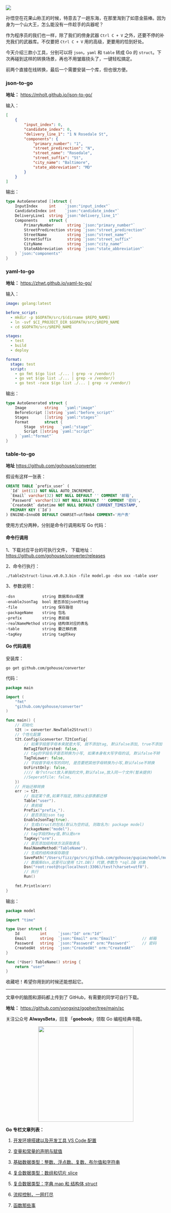 ![](https://github.com/yongxinz/gopher/blob/main/blog/pic/01-%E5%AE%9E%E7%94%A8%E5%B7%A5%E5%85%B7.png)

孙悟空在花果山称王的时候，特意去了一趟东海，在那里淘到了如意金箍棒。因为身为一个山大王，怎么能没有一件趁手的兵器呢？

作为程序员的我们也一样，除了我们的傍身武器 `Ctrl C + V` 之外，还要不停的补充我们的武器库。不仅要把 `Ctrl C + V` 用的高级，更要用的恰到好处。

今天介绍三款小工具，分别可以将 `json`，`yaml` 和 `table` 转成 Go 的 `struct`。下次再碰到这样的转换场景，再也不用皱眉挠头了，一键轻松搞定。

前两个直接在线转换，最后一个需要安装一个库，但也很方便。

### json-to-go

**地址：** https://mholt.github.io/json-to-go/

输入：

```json
[
	{
		"input_index": 0,
		"candidate_index": 0,
		"delivery_line_1": "1 N Rosedale St",
		"components": {
			"primary_number": "1",
			"street_predirection": "N",
			"street_name": "Rosedale",
			"street_suffix": "St",
			"city_name": "Baltimore",
			"state_abbreviation": "MD"
		}
	}
]
```

输出：

```go
type AutoGenerated []struct {
	InputIndex     int    `json:"input_index"`
	CandidateIndex int    `json:"candidate_index"`
	DeliveryLine1  string `json:"delivery_line_1"`
	Components     struct {
		PrimaryNumber      string `json:"primary_number"`
		StreetPredirection string `json:"street_predirection"`
		StreetName         string `json:"street_name"`
		StreetSuffix       string `json:"street_suffix"`
		CityName           string `json:"city_name"`
		StateAbbreviation  string `json:"state_abbreviation"`
	} `json:"components"`
}
```

### yaml-to-go

**地址：** https://zhwt.github.io/yaml-to-go/

输入：

```yaml
image: golang:latest

before_script:
  - mkdir -p $GOPATH/src/$(dirname $REPO_NAME)
  - ln -svf $CI_PROJECT_DIR $GOPATH/src/$REPO_NAME
  - cd $GOPATH/src/$REPO_NAME

stages:
  - test
  - build
  - deploy

format:
  stage: test
  script:
    - go fmt $(go list ./... | grep -v /vendor/)
    - go vet $(go list ./... | grep -v /vendor/)
    - go test -race $(go list ./... | grep -v /vendor/)
```

输出：

```go
type AutoGenerated struct {
	Image        string   `yaml:"image"`
	BeforeScript []string `yaml:"before_script"`
	Stages       []string `yaml:"stages"`
	Format       struct {
		Stage  string   `yaml:"stage"`
		Script []string `yaml:"script"`
	} `yaml:"format"`
}
```

### table-to-go

**地址** https://github.com/gohouse/converter

假设有这样一张表：

```sql
CREATE TABLE `prefix_user` (
  `Id` int(11) NOT NULL AUTO_INCREMENT,
  `Email` varchar(32) NOT NULL DEFAULT '' COMMENT '邮箱',
  `Password` varchar(32) NOT NULL DEFAULT '' COMMENT '密码',
  `CreatedAt` datetime NOT NULL DEFAULT CURRENT_TIMESTAMP,
  PRIMARY KEY (`Id`)
) ENGINE=InnoDB DEFAULT CHARSET=utf8mb4 COMMENT='用户表'
```

使用方式分两种，分别是命令行调用和写 Go 代码：

#### 命令行调用

1、下载对应平台的可执行文件， 下载地址：https://github.com/gohouse/converter/releases

2、命令行执行：

```
./table2struct-linux.v0.0.3.bin -file model.go -dsn xxx -table user
```

3、参数说明：

```
-dsn            string 数据库dsn配置
-enableJsonTag  bool 是否添加json的tag
-file           string 保存路径
-packageName    string 包名
-prefix         string 表前缀
-realNameMethod string 结构体对应的表名
-table          string 要迁移的表
-tagKey         string tag的key
```

#### Go 代码调用

安装库：

```
go get github.com/gohouse/converter
```

代码：

```go
package main

import (
	"fmt"
	"github.com/gohouse/converter"
)

func main() {
	// 初始化
	t2t := converter.NewTable2Struct()
	// 个性化配置
	t2t.Config(&converter.T2tConfig{
		// 如果字段首字母本来就是大写, 就不添加tag, 默认false添加, true不添加
		RmTagIfUcFirsted: false,
		// tag的字段名字是否转换为小写, 如果本身有大写字母的话, 默认false不转
		TagToLower: false,
		// 字段首字母大写的同时, 是否要把其他字母转换为小写,默认false不转换
		UcFirstOnly: false,
		//// 每个struct放入单独的文件,默认false,放入同一个文件(暂未提供)
		//SeperatFile: false,
	})
	// 开始迁移转换
	err := t2t.
		// 指定某个表,如果不指定,则默认全部表都迁移
		Table("user").
		// 表前缀
		Prefix("prefix_").
		// 是否添加json tag
		EnableJsonTag(true).
		// 生成struct的包名(默认为空的话, 则取名为: package model)
		PackageName("model").
		// tag字段的key值,默认是orm
		TagKey("orm").
		// 是否添加结构体方法获取表名
		RealNameMethod("TableName").
		// 生成的结构体保存路径
		SavePath("/Users/fizz/go/src/github.com/gohouse/gupiao/model/model.go").
		// 数据库dsn,这里可以使用 t2t.DB() 代替,参数为 *sql.DB 对象
		Dsn("root:root@tcp(localhost:3306)/test?charset=utf8").
		// 执行
		Run()
	
	fmt.Println(err)
}
```

输出：

```go
package model

import "time"

type User struct {
	Id         int     `json:"Id" orm:"Id"`
	Email      string  `json:"Email" orm:"Email"`           // 邮箱
	Password   string  `json:"Password" orm:"Password"`     // 密码
	CreatedAt  string  `json:"CreatedAt" orm:"CreatedAt"`
}

func (*User) TableName() string {
	return "user"
}
```

收藏吧！希望你用到的时候还能想起它。

---

文章中的脑图和源码都上传到了 GitHub，有需要的同学可自行下载。

**地址：** https://github.com/yongxinz/gopher/tree/main/sc

关注公众号 **AlwaysBeta**，回复「**goebook**」领取 Go 编程经典书籍。

<center class="half">
    <img src="https://github.com/yongxinz/gopher/blob/main/alwaysbeta.JPG" width="300"/>
</center>

**Go 专栏文章列表：**

1. [开发环境搭建以及开发工具 VS Code 配置](<https://github.com/yongxinz/gopher/blob/main/sc/00-%E5%BC%80%E5%8F%91%E7%8E%AF%E5%A2%83%E6%90%AD%E5%BB%BA%E4%BB%A5%E5%8F%8A%E5%BC%80%E5%8F%91%E5%B7%A5%E5%85%B7%20VS%20Code%20%E9%85%8D%E7%BD%AE.md>)

2. [变量和常量的声明与赋值](<https://github.com/yongxinz/gopher/blob/main/sc/01-%E5%8F%98%E9%87%8F%E5%92%8C%E5%B8%B8%E9%87%8F%E7%9A%84%E5%A3%B0%E6%98%8E%E4%B8%8E%E8%B5%8B%E5%80%BC.md>)

3. [基础数据类型：整数、浮点数、复数、布尔值和字符串](<https://github.com/yongxinz/gopher/blob/main/sc/02-%E5%9F%BA%E7%A1%80%E6%95%B0%E6%8D%AE%E7%B1%BB%E5%9E%8B%EF%BC%9A%E6%95%B4%E6%95%B0%E3%80%81%E6%B5%AE%E7%82%B9%E6%95%B0%E3%80%81%E5%A4%8D%E6%95%B0%E3%80%81%E5%B8%83%E5%B0%94%E5%80%BC%E5%92%8C%E5%AD%97%E7%AC%A6%E4%B8%B2.md>)

4. [复合数据类型：数组和切片 slice](<https://github.com/yongxinz/gopher/blob/main/sc/03-%E5%A4%8D%E5%90%88%E6%95%B0%E6%8D%AE%E7%B1%BB%E5%9E%8B%EF%BC%9A%E6%95%B0%E7%BB%84%E5%92%8C%E5%88%87%E7%89%87%20slice.md>)

5. [复合数据类型：字典 map 和 结构体 struct](<https://github.com/yongxinz/gopher/blob/main/sc/04-%E5%A4%8D%E5%90%88%E6%95%B0%E6%8D%AE%E7%B1%BB%E5%9E%8B%EF%BC%9A%E5%AD%97%E5%85%B8%20map%20%E5%92%8C%20%E7%BB%93%E6%9E%84%E4%BD%93%20struct.md>)
6. [流程控制，一网打尽](<https://github.com/yongxinz/gopher/blob/main/sc/05-%E6%B5%81%E7%A8%8B%E6%8E%A7%E5%88%B6%EF%BC%8C%E4%B8%80%E7%BD%91%E6%89%93%E5%B0%BD.md>)
7. [函数那些事](<https://github.com/yongxinz/gopher/blob/main/sc/06-%E5%87%BD%E6%95%B0%E9%82%A3%E4%BA%9B%E4%BA%8B.md>)